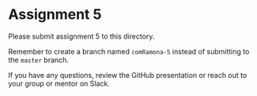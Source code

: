 # Assignment 5

Please submit assignment 5 to this directory.

Remember to create a branch named `comRamona-5` 
instead of submitting to the `master` branch.

If you have any questions, review the GitHub presentation or reach
out to your group or mentor on Slack.

